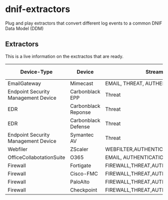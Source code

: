 # dnif-extractors
Plug and play extractors that convert different log events to a common DNIF Data Model (DDM)

## Extractors
This is a live information on the exctractos that are ready.

|Device-Type   			                |	    Device        | Streams                         	  |Extractor Type |
|-----------------------------------|-------------------|-------------------------------------|--------------:|
|EmailGateway  						          |Mimecast 	        |EMAIL, THREAT, AUTHENTICATION, IAM		|Standard       |
|Endpoint Security Management Device|Carbonblack EPP    | Threat	                            |Standard       |
|EDR                                |Carbonblack Reponse| Threat								              |Standard       |
|EDR                                |Carbonblack Defense| Threat								              |Standard   		|
|Endpoint Security Management Device|Symantec AV		    | Threat								              |Standard		    |
|Webfiler							              |ZScaler			      | WEBFILTER,AUTHENTICATION, IAM		    |Standard			  |
|OfficeCollabotationSuite           |O365				        | EMAIL, AUTHENTICATION, IAM				  |Standard		    |
|Firewall							              |Fortigate          | FIREWALL,THREAT,AUTHENTICATION,IAM 	|Standard 			|
|Firewall							              |Cisco-FMC          | FIREWALL,THREAT,AUTHENTICATION,IAM 	|Standard 			|
|Firewall							              |PaloAlto           | FIREWALL,THREAT,AUTHENTICATION,IAM 	|Standard 			|
|Firewall							              |Checkpoint         | FIREWALL,THREAT,AUTHENTICATION,IAM 	|Standard 			|


<!---|Firewall							        |ZScaler			      | FIREWALL,THREAT,AUTHENTICATION,IAM 	|Custom			| -->
<!---|DNS								            |ZScaler			      | DNS, IAM								            |Custom			| -->

